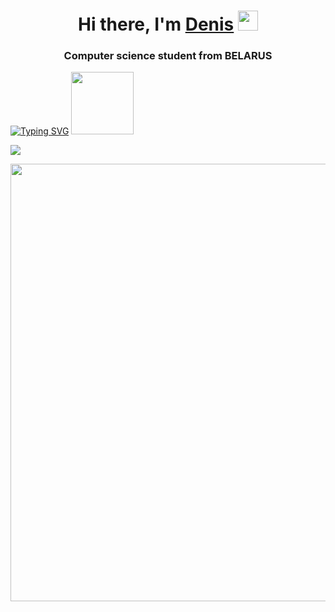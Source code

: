 


  


<h1 align="center">Hi there, I'm <a href="https://vk.com/sined_axmed" target="_blank">Denis</a> 
<img src="https://github.com/blackcater/blackcater/raw/main/images/Hi.gif" height="32"/></h1>
<h3 align="center">Computer science student from BELARUS</h3>

[![Typing SVG](https://readme-typing-svg.herokuapp.com?color=%2336BCF7&lines=Future+Go+developer+i+hope)](https://git.io/typing-svg) <img src="https://i.gifer.com/origin/4c/4c7dc3d8a6dd24c8169b85d7e0fff5fd_w200.gif" height="100"/>


![](https://github-profile-summary-cards.vercel.app/api/cards/repos-per-language?username=gh0st3e&theme=solarized_dark)


<img src="https://i.gifer.com/origin/e2/e2aec645e3f805bfeef5468bc9bf3a34.gif" height="700"/>


